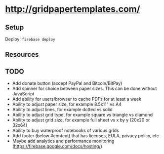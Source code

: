 # http://gridpapertemplates.com/



## Setup


Deploy: `firebase deploy`



## Resources



## TODO
- Add donate button (accept PayPal and Bitcoin/BitPay)
- Add spinner for choice between paper sizes. This can be done without JavaScript
- Add ability for users/browser to cache PDFs for at least a week
- Ability to adjust paper size, for example 8.5x11" vs A4
- Ability to adjust lines, for example dotted vs solid
- Ability to adjust grid type, for example square vs triangle vs diamond
- Ability to adjust grid size, for example full sheet vs x by y (20x20 or 32x64)
- Ability to buy waterproof notebooks of various grids
- Add footer (below #content) that has licenses, EULA, privacy policy, etc
- Maybe add analytics and performance monitoring (https://firebase.google.com/docs/hosting/)
